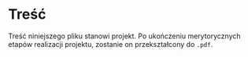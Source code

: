 # Treść

Treść niniejszego pliku stanowi projekt. Po ukończeniu  merytorycznych etapów realizacji projektu, zostanie on przekształcony do `.pdf`.
